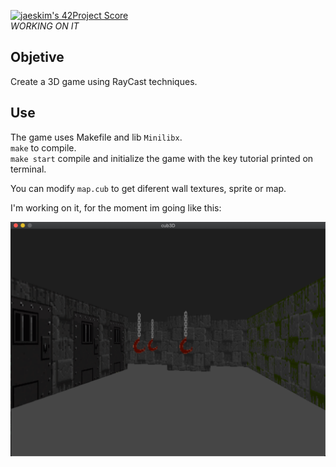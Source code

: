 [![jaeskim's 42Project Score](https://badge42.herokuapp.com/api/project/mrubio/cub3d)](https://github.com/JaeSeoKim/badge42) </br> *WORKING ON IT*

## Objetive

Create a 3D game using RayCast techniques.

## Use

The game uses Makefile and lib `Minilibx`.<br/>
`make` to compile.<br/>
`make start` compile and initialize the game with the key tutorial printed on terminal.

You can modify `map.cub` to get diferent wall textures, sprite or map.

I'm working on it, for the moment im going like this:

![WiP](./now.png)
